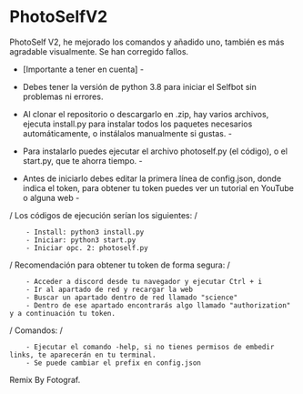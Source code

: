 # PhotoSelfV2
PhotoSelf V2, he mejorado los comandos y añadido uno, también es más agradable visualmente. Se han corregido fallos.

- [Importante a tener en cuenta] -

- Debes tener la versión de python 3.8 para iniciar el Selfbot sin problemas ni errores.

- Al clonar el repositorio o descargarlo en .zip, hay varios archivos, ejecuta install.py para instalar todos los paquetes necesarios automáticamente, o instálalos manualmente si gustas. -

- Para instalarlo puedes ejecutar el archivo photoself.py (el código), o el start.py, que te ahorra tiempo. -

- Antes de iniciarlo debes editar la primera línea de config.json, donde indica el token, para obtener tu token puedes ver un tutorial en YouTube o alguna web -

/ Los códigos de ejecución serían los siguientes: /

        - Install: python3 install.py
        - Iniciar: python3 start.py
        - Iniciar opc. 2: photoself.py


/ Recomendación para obtener tu token de forma segura: /


        - Acceder a discord desde tu navegador y ejecutar Ctrl + i
        - Ir al apartado de red y recargar la web
        - Buscar un apartado dentro de red llamado "science"
        - Dentro de ese apartado encontrarás algo llamado "authorization" y a continuación tu token.

/ Comandos: /

        - Ejecutar el comando -help, si no tienes permisos de embedir links, te aparecerán en tu terminal.
        - Se puede cambiar el prefix en config.json


Remix By Fotograf.
